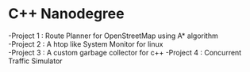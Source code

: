 # C++ Nanodegree
-Project 1 : Route Planner for OpenStreetMap using A* algorithm  
-Project 2 : A htop like System Monitor for linux  
-Project 3 : A custom garbage collector for c++ 
-Project 4 : Concurrent Traffic Simulator
